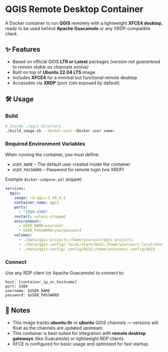 # QGIS Remote Desktop Container

A Docker container to run **QGIS** remotely with a lightweight **XFCE4 desktop**, ready to be used behind **Apache Guacamole** or any XRDP-compatible client.

## ✨ Features

- Based on official QGIS **LTR or Latest** packages *(version not guaranteed to remain stable as channels evolve)*  
- Built on top of **Ubuntu 22.04 LTS** image
- Includes **XFCE4** for a minimal but functional remote desktop
- Accessible via **XRDP** (port `3389` exposed by default)

## 🛠️ Usage

### Build

```bash
# Inside ./qgis directory
./build_image.sh --docker-user <Docker user name>
```

### Required Environment Variables

When running the container, you must define:

- `USER_NAME` – The default user created inside the container
- `USER_PASSWORD` – Password for remote login (via XRDP)

Example `docker-compose.yml` snippet:

```yaml
services:
  qgis:
    image: rd-qgis-3_40_6:1
    container_name: qgis
    ports:
      - "3389:3389"
    restart: unless-stopped
    environment:
      - USER_NAME=youruser
      - USER_PASSWORD=yourpassword
    volumes:
      - ./data/qgis-projects:/home/youruser/qgis-projects
      - ./data/qgis-config/.local/share/QGIS:/home/youruser/.local/share/QGIS
      - ./data/qgis-config/.config/QGIS:/home/youruser/.config/QGIS
```

### Connect

Use any RDP client (or Apache Guacamole) to connect to:

```
host: [container_ip_or_hostname]
port: 3389
username: $USER_NAME
password: $USER_PASSWORD
```

## 📌 Notes

- This image tracks **ubuntu-ltr** or **ubuntu** QGIS channels — versions will float as the channels are updated upstream.
- This container is best suited for integration with **remote desktop gateways** (like Guacamole) or lightweight RDP clients.
- XFCE is configured for basic usage and optimized for fast startup.

```
